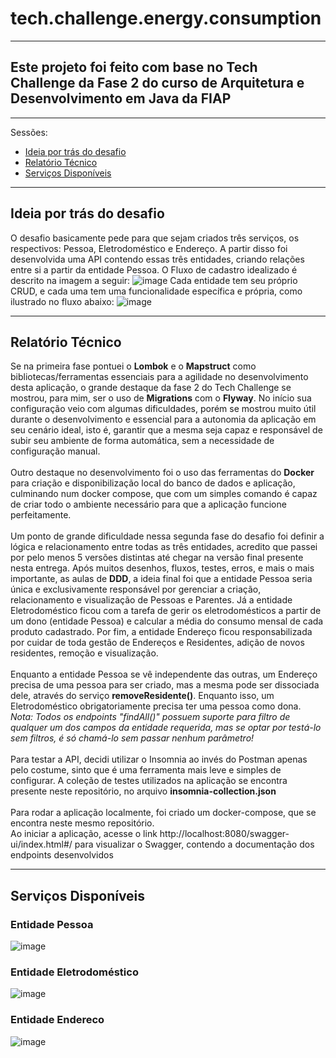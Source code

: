 # tech.challenge.energy.consumption 

---
## Este projeto foi feito com base no Tech Challenge da Fase 2 do curso de Arquitetura e Desenvolvimento em Java da FIAP


---
Sessões:
- [Ideia por trás do desafio](#ideia-por-trás-do-desafio)
- [Relatório Técnico](#relatório-técnico)
- [Serviços Disponíveis](#serviços-disponíveis)


---
## Ideia por trás do desafio

O desafio basicamente pede para que sejam criados três serviços, os respectivos: Pessoa, Eletrodoméstico e Endereço.
A partir disso foi desenvolvida uma API contendo essas três entidades, criando relações entre si a partir da entidade Pessoa.
O Fluxo de cadastro idealizado é descrito na imagem a seguir:
![image](https://github.com/henriquemt13/tech.challenge.energy.consumption.api/assets/47531611/5a2de5e6-0080-45c0-af41-e52fe5047ff8)
Cada entidade tem seu próprio CRUD, e cada uma tem uma funcionalidade específica e própria, como ilustrado no fluxo abaixo:
![image](https://github.com/henriquemt13/tech.challenge.energy.consumption.api/assets/47531611/c3fa2140-178c-41f1-abda-e685cd43732d)




---
## Relatório Técnico

Se na primeira fase pontuei o **Lombok** e o **Mapstruct** como bibliotecas/ferramentas essenciais para a agilidade no desenvolvimento desta aplicação, o grande destaque da fase 2 do Tech Challenge se mostrou, para mim, ser o uso de **Migrations** com o **Flyway**.
No início sua configuração veio com algumas dificuldades, porém se mostrou muito útil durante o desenvolvimento e essencial para a autonomia da aplicação em seu cenário ideal, isto é, garantir que a mesma seja capaz e responsável de subir seu ambiente de
forma automática, sem a necessidade de configuração manual.
<br>
<br>
Outro destaque no desenvolvimento foi o uso das ferramentas do **Docker** para criação e disponibilização local do banco de dados e aplicação, culminando num docker compose, que com um simples comando é capaz de criar todo o ambiente necessário para que a aplicação
funcione perfeitamente.
<br>
<br>
Um ponto de grande dificuldade nessa segunda fase do desafio foi definir a lógica e relacionamento entre todas as três entidades, acredito que passei por pelo menos 5 versões distintas até chegar na versão final presente nesta entrega. Após muitos desenhos, fluxos,
testes, erros, e mais o mais importante, as aulas de **DDD**, a ideia final foi que a entidade Pessoa seria única e exclusivamente responsável por gerenciar a criação, relacionamento e visualização de Pessoas e Parentes. Já a entidade Eletrodoméstico ficou com a tarefa de gerir os eletrodomésticos a partir de um dono (entidade Pessoa) e calcular a média do consumo mensal de cada produto cadastrado.
Por fim, a entidade Endereço ficou responsabilizada por cuidar de toda gestão de Endereços e Residentes, adição de novos residentes, remoção e visualização.
<br>
<br>
Enquanto a entidade Pessoa se vê independente das outras, um Endereço precisa de uma pessoa para ser criado, mas a mesma pode ser dissociada dele, através do serviço **removeResidente()**. Enquanto isso, um Eletrodoméstico obrigatoriamente precisa ter uma 
pessoa como dona.
<br>
_Nota: Todos os endpoints "findAll()" possuem suporte para filtro de qualquer um dos campos da entidade requerida, mas se optar por testá-lo sem filtros, é só chamá-lo sem passar nenhum parâmetro!_
<br>
<br>
Para testar a API, decidi utilizar o Insomnia ao invés do Postman apenas pelo costume, sinto que é uma ferramenta mais leve e simples de configurar. A coleção de testes utilizados na aplicação se encontra presente neste repositório, no arquivo **insomnia-collection.json**
<br>
<br>
Para rodar a aplicação localmente, foi criado um docker-compose, que se encontra neste mesmo repositório.
<br>
Ao iniciar a aplicação, acesse o link http://localhost:8080/swagger-ui/index.html#/ para visualizar o Swagger, contendo a documentação dos endpoints desenvolvidos



---
## Serviços Disponíveis

### Entidade Pessoa

![image](https://github.com/henriquemt13/tech.challenge.energy.consumption.api/assets/47531611/053f33e7-3ed2-4d9f-a280-fd1b07983665)


### Entidade Eletrodoméstico
![image](https://github.com/henriquemt13/tech.challenge.energy.consumption.api/assets/47531611/417ba18e-28d2-42ed-b3a3-64722a146225)


### Entidade Endereco
![image](https://github.com/henriquemt13/tech.challenge.energy.consumption.api/assets/47531611/7c12a77c-0f5f-42f4-a641-104bc36d255e)



